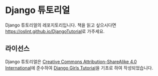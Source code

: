 # Django 튜토리얼

Django 튜토리얼의 레포지토리입니다. 책을 읽고 싶으시다면 <https://oslint.github.io/DjangoTutorial>로 가주세요.

## 라이선스

Django 튜토리얼은 [Creative Commons Attribution-ShareAlike 4.0 International](https://creativecommons.org/licenses/by-sa/4.0/)에 준수하여 [Django Girls Tutorial](https://github.com/DjangoGirls/tutorial)을 기초로 하여 작성되었습니다.